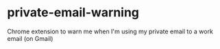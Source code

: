 # private-email-warning
Chrome extension to warn me when I'm using my private email to a work email (on Gmail)
